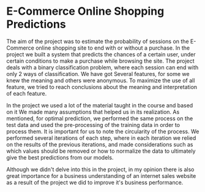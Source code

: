 # E-Commerce Online Shopping Predictions

The aim of the project was to estimate the probability of sessions on the E-Commerce online shopping site to end with or without a purchase.
In the project we built a system that predicts the chances of a certain user, under certain conditions to make a purchase while browsing the site.
The project deals with a binary classification problem, where each session can end with only 2 ways of classification.
We have got Several features, for some we knew the meaning and others were anonymous. To maximize the use of all feature, we tried to reach conclusions about the meaning and interpretation of each feature.

In the project we used a lot of the material taught in the course and based on it We made many assumptions that helped us in its realization.
As mentioned, for optimal prediction, we performed the same process on the test data and used the pre-processing of the training data in order to process them.
It is important for us to note the circularity of the process. We performed several iterations of each step, where in each iteration we relied on the results of the previous iterations, and made considerations such as which values should be removed or how to normalize the data to ultimately give the best predictions from our models.

Although we didn't delve into this in the project, in my opinion there is also great importance for a business understanding of an internet sales website as a result of the project we did to improve it's business performance.
